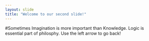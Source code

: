 ```yaml
---
layout: slide
title: "Welcome to our second slide!"
---
```

#Sometimes Imagination is more important than Knowledge. Logic is essential part of philosphy.
Use the left arrow to go back!
